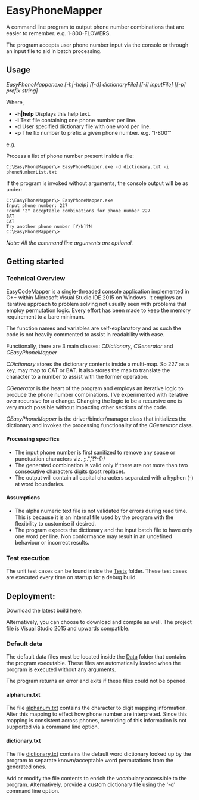 # EasyPhoneMapper

A command line program to output phone number combinations that are easier to remember. e.g. 1-800-FLOWERS.

The program accepts user phone number input via the console or through an input file to aid in batch processing.

## Usage

*EasyPhoneMapper.exe [-h|-help] [[-d] dictionaryFile] [[-i] inputFile] [[-p] prefix string]*

Where,
* **-h|help**	Displays this help text.
* **-i**     	Text file containing one phone number per line.
* **-d**     	User specified dictionary file with one word per line.
* **-p**     	The fix number to prefix a given phone number. e.g. '1-800'"

e.g.

Process a list of phone number present inside a file:

    C:\EasyPhoneMapper\> EasyPhoneMapper.exe -d dictionary.txt -i phoneNumberList.txt

If the program is invoked without arguments, the console output will be as under:

    C:\EasyPhoneMapper\> EasyPhoneMapper.exe
    Input phone number: 227
    Found "2" acceptable combinations for phone number 227
    BAT
    CAT
    Try another phone number [Y/N]?N
    C:\EasyPhoneMapper\>

*Note: All the command line arguments are optional.*

## Getting started

### Technical Overview

EasyCodeMapper is a single-threaded console application implemented in C++ within Microsoft Visual Studio IDE 2015 on Windows. It employs an iterative approach to problem solving not usually seen with problems that employ permutation logic. Every effort has been made to keep the memory requirement to a bare minimum.

The function names and variables are self-explanatory and as such the code is not heavily commented to assist in readability with ease.

Functionally, there are 3 main classes: *CDictionary*, *CGenerator* and *CEasyPhoneMapper*

*CDictionary* stores the dictionary contents inside a multi-map. So 227 as a key, may map to CAT or BAT. It also stores the map to translate the character to a number to assist with the former operation.

*CGenerator* is the heart of the program and employs an iterative logic to produce the phone number combinations. I've experimented with iterative over recursive for a change. Changing the logic to be a recursive one is very much possible without impacting other sections of the code.

*CEasyPhoneMapper* is the driver/binder/manager class that initializes the dictionary and invokes the processing functionality of the *CGenerator* class.

#### Processing specifics

* The input phone number is first sanitized to remove any space or punctuation characters viz. ;:.",'!?[]()-\{}/
* The generated combination is valid only if there are not more than two consecutive characters digits (post replace).
* The output will contain all capital characters separated with a hyphen (-) at word boundaries.

#### Assumptions
* The alpha numeric text file is not validated for errors during read time. This is because it is an internal file used by the program with the flexibility to customise if desired.
* The program expects the dictionary and the input batch file to have only one word per line. Non conformance may result in an undefined behaviour or incorrect results.

### Test execution

The unit test cases can be found inside the [Tests](https://github.com/gauritikekar/EasyPhoneMapper/tree/master/EasyPhoneMapper/Tests) folder. These test cases are executed every time on startup for a debug build.

## Deployment:

Download the latest build [here](https://github.com/gauritikekar/EasyPhoneMapper/releases).

Alternatively, you can choose to download and compile as well. The project file is Visual Studio 2015 and upwards compatible. 

### Default data

The default data files must be located inside the [Data](https://github.com/gauritikekar/EasyPhoneMapper/tree/master/EasyPhoneMapper/Data) folder that contains the program executable. These files are automatically loaded when the program is executed without any arguments. 

The program returns an error and exits if these files could not be opened. 

#### alphanum.txt
The file [alphanum.txt](https://github.com/gauritikekar/EasyPhoneMapper/blob/master/EasyPhoneMapper/Data/alphanum.txt) contains the character to digit mapping information. Alter this mapping to effect how phone number are interpreted. Since this mapping is consistent across phones, overriding of this information is not supported via a command line option.

#### dictionary.txt
The file [dictionary.txt](https://github.com/gauritikekar/EasyPhoneMapper/blob/master/EasyPhoneMapper/Data/dictionary.txt) contains the default word dictionary looked up by the program to separate known/acceptable word permutations from the generated ones.

Add or modify the file contents to enrich the vocabulary accessible to the program. Alternatively, provide a custom dictionary file using the '-d' command line option.

